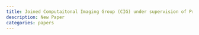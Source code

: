 ```yaml
---
title: Joined Computaitonal Imaging Group (CIG) under supervision of Prof. Kamilov.
description: New Paper
categories: papers
---
```

